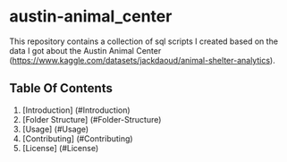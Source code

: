 # austin-animal_center
This repository contains a collection of sql scripts I created based on the data I got about the Austin Animal Center (https://www.kaggle.com/datasets/jackdaoud/animal-shelter-analytics).

## Table Of Contents
1. [Introduction] (#Introduction)
2. [Folder Structure] (#Folder-Structure)
3. [Usage] (#Usage)
4. [Contributing] (#Contributing)
5. [License] (#License)

